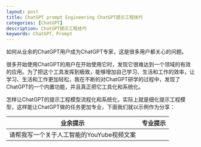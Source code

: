 ```yaml
---
layout: post
title: ChatGPT prompt Engineering ChatGPT提示工程技巧
categories: [ChatGPT]
description: ChatGPT提示工程技巧
keywords: ChatGPT，Prompt
---
```


如何从业余的ChatGPT用户成为ChatGPT专家，这是很多用户都关心的问题。

很多开始使用ChatGPT的用户在开始使用它时，发现它很难达到一个领域的有效的应用。为了把这个工具发挥到极致，能够增加自己学习、生活和工作的效率，让学习、生活和工作更加轻松，我在不断的对ChatGPT研学的过程中，发现了ChatGPT的一个内置功能，并且真正把它工具化和系统化。

怎样让ChatGPT的提示工程模型流程化和系统化，实际上就是细化提示工程模型，这样能让ChatGPT做的任务更加专业，下面我们就以示例作为分享：

| 业余提示 | 专业提示 |
|---------|----------|
|请帮我写一个关于人工智能的YouYube视频文案| 

